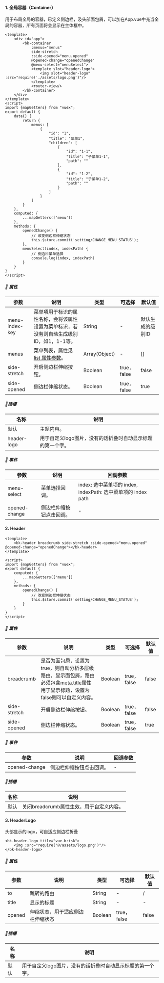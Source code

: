 #### 1. 全局容器（Container）

用于布局全局的容器，已定义侧边栏，及头部面包屑，可以加在App.vue中充当全局的容器，所有页面将会显示在主体框中。

```vue
<template>
    <div id="app">
        <bk-container
            :menus="menus"
            side-stretch
            :side-opened="menu.opened"
            @opened-change="openedChange"
            @menu-select="menuSelect">
            <template slot="header-logo">
                <img slot="header-logo" :src="require('./assets/logo.png')"/>
            </template>
            <router-view/>
        </bk-container>
    </div>
</template>
<script>
import {mapGetters} from "vuex";
export default {
    data() {
        return {
            menus: [
                {
                    "id": "1",
                    "title": "菜单1",
                    "children": [
                        {
                            "id": "1-1",
                            "title": "子菜单1-1",
                            "path": ""
                        },
                        {
                            "id": "1-2",
                            "title": "子菜单1-2",
                            "path": ""
                        }
                    ]
                }
            ]
        }
    },
    computed: {
        ...mapGetters(['menu'])
    },
    methods: {
        openedChange() {
            // 改变侧边栏伸缩状态
            this.$store.commit('setting/CHANGE_MENU_STATUS');
        },
        menuSelect(index, indexPath) {
            // 侧边栏菜单选择
            console.log(index, indexPath)
        }
    }
}
</script>
```

##### 📃 属性

| 参数           | 说明                                                         | 类型          | 可选择      | 默认值           |
| -------------- | ------------------------------------------------------------ | ------------- | ----------- | ---------------- |
| menu-index-key | 菜单项用于标识的属性名称，会将该属性设置为菜单标识，若没有则自动生成级别ID，如1，1-1等。 | String        | -           | 默认生成的级别ID |
| menus          | 菜单列表，属性见 [list 属性参数](http://localhost:3000/#/mds/components/Navigation?id=📃-list属性参数)。 | Array(Object) | -           | []               |
| side-stretch   | 开启侧边栏伸缩按钮。                                         | Boolean       | true，false | false            |
| side-opened    | 侧边栏伸缩状态。                                             | Boolean       | true，false | true             |

##### 🎨插槽

| 名称        | 说明                                                       |
| ----------- | ---------------------------------------------------------- |
| 默认        | 主题内容。                                                 |
| header-logo | 用于自定义logo图片，没有的话折叠时自动显示标题的第一个字。 |

##### 🔗 事件

| 参数          | 说明                     | 回调参数                                                     |
| ------------- | ------------------------ | ------------------------------------------------------------ |
| menu-select   | 菜单选择回调。           | index: 选中菜单项的 index, indexPath: 选中菜单项的 index path |
| opened-change | 侧边栏伸缩按钮点击回调。 | -                                                            |



#### 2. Header

```vue
<template>
	<bk-header breadcrumb side-stretch :side-opened="menu.opened" @opened-change="openedChange"></bk-header>
</template>

<script>
import {mapGetters} from "vuex";
export default {
    computed: {
        ...mapGetters(['menu'])
    },
    methods: {
        openedChange() {
            // 改变侧边栏伸缩状态
            this.$store.commit('setting/CHANGE_MENU_STATUS');
        }
    }
}
</script>
```

##### 📃 属性

| 参数         | 说明                                                         | 类型    | 可选择      | 默认值 |
| ------------ | ------------------------------------------------------------ | ------- | ----------- | ------ |
| breadcrumb   | 是否为面包屑，设置为true，则自动分析多层级路由，显示面包屑，路由必须包含meta.title属性用于显示标题，设置为false则可以自定义内容。 | Boolean | true，false | false  |
| side-stretch | 开启侧边栏伸缩按钮。                                         | Boolean | true，false | false  |
| side-opened  | 侧边栏伸缩状态。                                             | Boolean | true，false | true   |

##### 🔗 事件

| 参数          | 说明                     | 回调参数 |
| ------------- | ------------------------ | -------- |
| opened-change | 侧边栏伸缩按钮点击回调。 | -        |

##### 🎨插槽

| 名称 | 说明                                     |
| ---- | ---------------------------------------- |
| 默认 | 关闭breadcrumb属性生效，用于自定义内容。 |



#### 3. HeaderLogo

头部显示的logo，可自适应侧边栏折叠

```vue
<bk-header-logo title="vue-brisk">
    <img :src="require('@/assets/logo.png')"/>
</bk-header-logo>
```

##### 📃 属性

| 参数   | 说明                             | 类型    | 可选择      | 默认值 |
| ------ | -------------------------------- | ------- | ----------- | ------ |
| to     | 跳转的路由                       | String  | -           | /      |
| title  | 显示的标题                       | String  | -           | -      |
| opened | 伸缩状态，用于适应侧边栏伸缩状态 | Boolean | true，false | false  |

##### 🎨插槽

| 名称 | 说明                                                       |
| ---- | ---------------------------------------------------------- |
| 默认 | 用于自定义logo图片，没有的话折叠时自动显示标题的第一个字。 |
